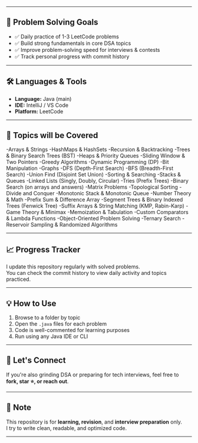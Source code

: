 
---

## 🚀 Problem Solving Goals

- ✅ Daily practice of 1-3 LeetCode problems
- ✅ Build strong fundamentals in core DSA topics
- ✅ Improve problem-solving speed for interviews & contests
- ✅ Track personal progress with commit history

---

## 🛠️ Languages & Tools

- **Language:** Java (main)
- **IDE:** IntelliJ / VS Code
- **Platform:** LeetCode

---

## 🧠 Topics will be Covered 

-Arrays & Strings
-HashMaps & HashSets
-Recursion & Backtracking
-Trees & Binary Search Trees (BST)
-Heaps & Priority Queues
-Sliding Window & Two Pointers
-Greedy Algorithms
-Dynamic Programming (DP)
-Bit Manipulation
-Graphs
  -DFS (Depth-First Search)
  -BFS (Breadth-First Search)
  -Union Find (Disjoint Set Union)
-Sorting & Searching
-Stacks & Queues
-Linked Lists (Singly, Doubly, Circular)
-Tries (Prefix Trees)
-Binary Search (on arrays and answers)
-Matrix Problems
-Topological Sorting
-Divide and Conquer
-Monotonic Stack & Monotonic Queue
-Number Theory & Math
-Prefix Sum & Difference Array
-Segment Trees & Binary Indexed Trees (Fenwick Tree)
-Suffix Arrays & String Matching (KMP, Rabin-Karp)
-Game Theory & Minimax
-Memoization & Tabulation
-Custom Comparators & Lambda Functions
-Object-Oriented Problem Solving
-Ternary Search
-Reservoir Sampling & Randomized Algorithms


---

## 📈 Progress Tracker

I update this repository regularly with solved problems.  
You can check the commit history to view daily activity and topics practiced.

---

## 💡 How to Use

1. Browse to a folder by topic
2. Open the `.java` files for each problem
3. Code is well-commented for learning purposes
4. Run using any Java IDE or CLI

---

## 🤝 Let's Connect

If you're also grinding DSA or preparing for tech interviews, feel free to **fork, star ⭐, or reach out**.

---

## 📌 Note

This repository is for **learning, revision**, and **interview preparation** only.  
I try to write clean, readable, and optimized code.

---

